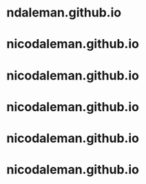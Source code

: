 # ndaleman.github.io
# nicodaleman.github.io
# nicodaleman.github.io
# nicodaleman.github.io
# nicodaleman.github.io
# nicodaleman.github.io
